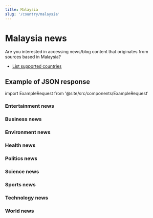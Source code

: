 ```yaml
---
title: Malaysia
slug: '/country/malaysia'
---
```


# Malaysia news

Are you interested in accessing news/blog content that originates from sources based in Malaysia?

- [List supported countries](/get-articles/countries)

## Example of JSON response

import ExampleRequest from '@site/src/components/ExampleRequest'

### Entertainment news
<ExampleRequest url="https://apitube.io/v1/news/articles?limit=2&category=news/Arts_and_Entertainment&language=my"></ExampleRequest>

### Business news
<ExampleRequest url="https://apitube.io/v1/news/articles?limit=2&category=news/Business&language=my"></ExampleRequest>

### Environment news
<ExampleRequest url="https://apitube.io/v1/news/articles?limit=2&category=news/Environment&language=my"></ExampleRequest>

### Health news
<ExampleRequest url="https://apitube.io/v1/news/articles?limit=2&category=news/Health&language=my"></ExampleRequest>

### Politics news
<ExampleRequest url="https://apitube.io/v1/news/articles?limit=2&category=news/Politics&language=my"></ExampleRequest>

### Science news
<ExampleRequest url="https://apitube.io/v1/news/articles?limit=2&category=news/Science&language=my"></ExampleRequest>

### Sports news
<ExampleRequest url="https://apitube.io/v1/news/articles?limit=2&category=news/Sports&language=my"></ExampleRequest>

### Technology news
<ExampleRequest url="https://apitube.io/v1/news/articles?limit=2&category=news/Technology&language=my"></ExampleRequest>

### World news
<ExampleRequest url="https://apitube.io/v1/news/articles?limit=2&category=news/World&language=my"></ExampleRequest>
